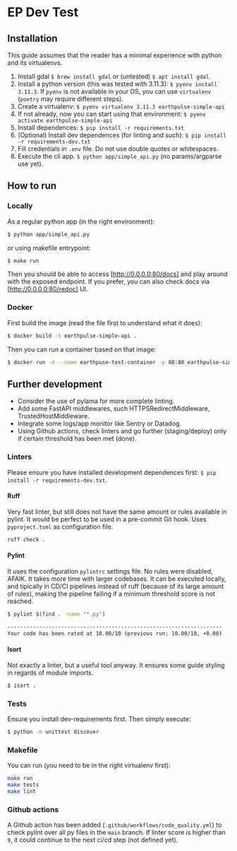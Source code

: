 # EP Dev Test

## Installation

This guide assumes that the reader has a minimal experience with python and its virtualenvs.

1. Install gdal `$ brew install gdal` or (untested) `$ apt install gdal`.
2. Install a python version (this was tested with 3.11.3): `$ pyenv install 3.11.3`. If `pyenv` is not available in
   your OS, you can use `virtualenv` (`poetry` may require different steps).
3. Create a virtualenv: `$ pyenv virtualenv 3.11.3 earthpulse-simple-api`
4. If not already, now you can start using that environment: `$ pyenv activate earthpulse-simple-api`
5. Install dependences: `$ pip install -r requirements.txt`
6. (Optional) Install dev dependences (for linting and such): `$ pip install -r requirements-dev.txt`
7. Fill credentials in `.env` file. Do not use double quotes or whitespaces.
8. Execute the cli app. `$ python app/simple_api.py` (no params/argparse use yet).

## How to run

### Locally

As a regular python app (in the right environment):
```bash
$ python app/simple_api.py
```

or using makefile entrypoint:

```bash
$ make run
```

Then you should be able to access [http://0.0.0.0:80/docs] and play around with the exposed endpoint. If you prefer,
you can also check docs via [http://0.0.0.0:80/redoc] UI.

### Docker

First build the image (read the file first to understand what it does):
```bash
$ docker build -t earthpulse-simple-api .
```

Then you can run a container based on that image:
```bash
$ docker run -d --name earthpuse-test-container -p 80:80 earthpulse-simple-api
```

## Further development
- Consider the use of pylama for more complete linting.
- Add some FastAPI middlewares, such HTTPSRedirectMiddleware, TrustedHostMiddleware.
- Integrate some logs/app monitor like Sentry or Datadog.
- Using Github actions, check linters and go further (staging/deploy) only if certain threshold has been met (done).

### Linters
Please ensure you have installed development dependences first: `$ pip install -r requirements-dev.txt`.

#### Ruff
Very fast linter, but still does not have the same amount or rules available in pylint. It would be perfect to be used
in a pre-commit Git hook. Uses `pyproject.toml` as configuration file.
```bash
ruff check .
```

#### Pylint
It uses the configuration `pylintrc` settings file. No rules were disabled, AFAIK. It takes more time with larger
codebases. It can be executed locally, and tipically in CD/CI pipelines instead of ruff (because of its large amount
of rules), making the pipeline failing if a minimum threshold score is not reached.
```bash
$ pylint $(find . -name "*.py")

--------------------------------------------------------------------
Your code has been rated at 10.00/10 (previous run: 10.00/10, +0.00)
```

#### Isort
Not exactly a linter, but a useful tool anyway. It ensures some guide styling in regards of module imports.
```bash
$ isort .
```

### Tests
Ensure you install dev-requirements first. Then simply execute:
```bash
$ python -m unittest discover
```

### Makefile
You can run (you need to be in the right virtualenv first):
```bash
make run
make tests
make lint
```

### Github actions
A Github action has been added (`.github/workflows/code_quality.yml`) to check pylint over all py files in the
`main` branch. If linter score is higher than `9`, it could continue to the next ci/cd step (not defined yet).
